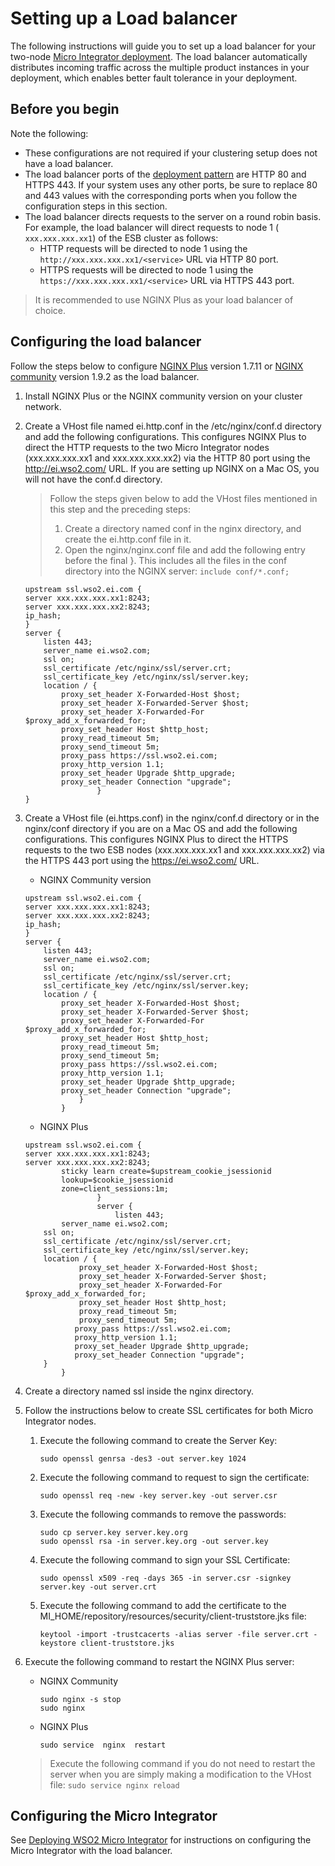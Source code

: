 # Setting up a Load balancer

The following instructions will guide you to set up a load balancer for your two-node [Micro Integrator deployment](deployment/deploying_wso2_ei.md). The load balancer automatically distributes incoming traffic across the
multiple product instances in your deployment, which enables better fault tolerance in your deployment.

## Before you begin

Note the following:

* These configurations are not required if your clustering setup does not have a load balancer.
* The load balancer ports of the [deployment pattern](deployment/deploying_wso2_ei.md) are HTTP 80 and HTTPS 443. If your system uses any other ports, be sure to replace 80 and 443 values with the corresponding ports when you follow the configuration steps in this section.
* The load balancer directs requests to the server on a round robin basis. For example, the load balancer will direct requests to node 1 (` xxx.xxx.xxx.xx1`) of the ESB cluster as follows:
    * HTTP requests will be directed to node 1 using the `http://xxx.xxx.xxx.xx1/<service>` URL via HTTP 80 port.
    * HTTPS requests will be directed to node 1 using the `https://xxx.xxx.xxx.xx1/<service>` URL via HTTPS 443 port.

> It is recommended to use NGINX Plus as your load balancer of choice.

## Configuring the load balancer

Follow the steps below to configure [NGINX
Plus](https://www.nginx.com/products/) version 1.7.11 or [NGINX
community](http://nginx.org/) version 1.9.2 as the load balancer.

1.  Install NGINX Plus or the NGINX community version on your cluster
    network.
2.  Create a VHost file named ei.http.conf in the /etc/nginx/conf.d directory and add the
    following configurations. This configures NGINX Plus to direct the HTTP requests to the two
    Micro Integrator nodes (xxx.xxx.xxx.xx1 and xxx.xxx.xxx.xx2) via the HTTP 80 port using
    the http://ei.wso2.com/ URL. If you are setting up NGINX on a Mac OS, you will not have the conf.d directory. 
    
    > Follow the steps given below to add the VHost files mentioned in this step and the preceding steps: 
    > 1. Create a directory named conf in the nginx directory, and create the ei.http.conf file in it. 
    > 2. Open the nginx/nginx.conf file and add the following entry before the final }. This includes all the files in the conf directory into the NGINX server: `include conf/*.conf;`

	```
	upstream ssl.wso2.ei.com {
	server xxx.xxx.xxx.xx1:8243;
	server xxx.xxx.xxx.xx2:8243;
	ip_hash;
	}  
	server {
		listen 443;
		server_name ei.wso2.com;
		ssl on;
		ssl_certificate /etc/nginx/ssl/server.crt;
		ssl_certificate_key /etc/nginx/ssl/server.key;
		location / {
			proxy_set_header X-Forwarded-Host $host;
			proxy_set_header X-Forwarded-Server $host;
			proxy_set_header X-Forwarded-For $proxy_add_x_forwarded_for;
			proxy_set_header Host $http_host;
			proxy_read_timeout 5m;
			proxy_send_timeout 5m;
			proxy_pass https://ssl.wso2.ei.com;  
			proxy_http_version 1.1;
			proxy_set_header Upgrade $http_upgrade;
			proxy_set_header Connection "upgrade";
					}
	}
	```

3. Create a VHost file (ei.https.conf) in the nginx/conf.d directory or in the nginx/conf directory if you are on a Mac OS and add the following configurations. This configures NGINX Plus to direct the HTTPS requests to the two ESB nodes (xxx.xxx.xxx.xx1 and xxx.xxx.xxx.xx2) via the HTTPS 443 port using the https://ei.wso2.com/ URL.
	* NGINX Community version
	```
	upstream ssl.wso2.ei.com {
	server xxx.xxx.xxx.xx1:8243;
	server xxx.xxx.xxx.xx2:8243;
	ip_hash;
	}  
	server {
		listen 443;
		server_name ei.wso2.com;
		ssl on;
		ssl_certificate /etc/nginx/ssl/server.crt;
		ssl_certificate_key /etc/nginx/ssl/server.key;
		location / {
			proxy_set_header X-Forwarded-Host $host;
			proxy_set_header X-Forwarded-Server $host;
			proxy_set_header X-Forwarded-For $proxy_add_x_forwarded_for;
			proxy_set_header Host $http_host;
			proxy_read_timeout 5m;
			proxy_send_timeout 5m;
			proxy_pass https://ssl.wso2.ei.com;  
			proxy_http_version 1.1;
			proxy_set_header Upgrade $http_upgrade;
			proxy_set_header Connection "upgrade";
				}
			}
	```
	* NGINX Plus
	```
	upstream ssl.wso2.ei.com {
    server xxx.xxx.xxx.xx1:8243;
    server xxx.xxx.xxx.xx2:8243;
            sticky learn create=$upstream_cookie_jsessionid
            lookup=$cookie_jsessionid
            zone=client_sessions:1m;
					}
					server {
						listen 443;
    		server_name ei.wso2.com;
    	ssl on;
    	ssl_certificate /etc/nginx/ssl/server.crt;
    	ssl_certificate_key /etc/nginx/ssl/server.key;
    	location / {
				proxy_set_header X-Forwarded-Host $host;
				proxy_set_header X-Forwarded-Server $host;
				proxy_set_header X-Forwarded-For $proxy_add_x_forwarded_for;
				proxy_set_header Host $http_host;
				proxy_read_timeout 5m;
				proxy_send_timeout 5m;
               proxy_pass https://ssl.wso2.ei.com;
               proxy_http_version 1.1;
               proxy_set_header Upgrade $http_upgrade;
               proxy_set_header Connection "upgrade";
        }
			}
	```
4. Create a directory named ssl inside the nginx directory.
5. Follow the instructions below to create SSL certificates for both Micro Integrator nodes.

	1. Execute the following command to create the Server Key:
	   ```
	   sudo openssl genrsa -des3 -out server.key 1024
	   ```
	2. Execute the following command to request to sign the certificate:
	   ```
	   sudo openssl req -new -key server.key -out server.csr
	   ```
	3. Execute the following commands to remove the passwords:
	   ```
	   sudo cp server.key server.key.org
	   sudo openssl rsa -in server.key.org -out server.key
	   ```
	4. Execute the following command to sign your SSL Certificate:
	   ```
	   sudo openssl x509 -req -days 365 -in server.csr -signkey server.key -out server.crt
	   ```
	5. Execute the following command to add the certificate to the MI_HOME/repository/resources/security/client-truststore.jks file:
	   ```
	   keytool -import -trustcacerts -alias server -file server.crt -keystore client-truststore.jks
	   ```

6. Execute the following command to restart the NGINX Plus server:

	* NGINX Community

	  	```
	  	sudo nginx -s stop
	  	sudo nginx
	  	```

	* NGINX Plus

	  	```
	  	sudo service  nginx  restart
	  	```

	> Execute the following command if you do not need to restart the server when you are simply making a modification to the VHost file:
		```
		sudo service nginx reload
		```

## Configuring the Micro Integrator

See [Deploying WSO2 Micro Integrator](deployment/deploying_wso2_ei.md) for instructions on configuring the Micro Integrator with the load balancer.
